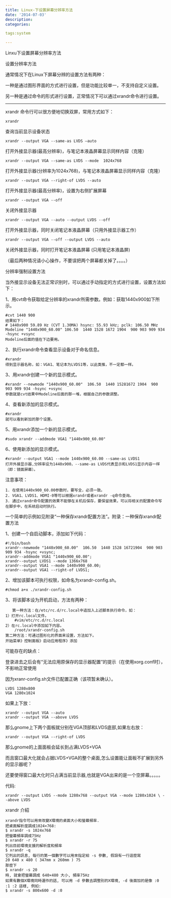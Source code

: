 ```yaml
---
title: Linux-下设置屏幕分辨率方法
date: '2014-07-03'
description:
categories:

tags:system

---
```


Linxu下设置屏幕分辨率方法

设置分辨率方法

通常情况下在Linux下屏幕分辨的设置方法有两种：

一种是通过图形界面的方式进行设置，但是功能比较单一，不支持自定义设置。

另一种是通过命令的形式进行设置，正常情况下可以通过xrandr命令进行设置。

---

xrandr 命令行可以很方便地切换双屏，常用方式如下：

	xrandr
 
查询当前显示设备状态

	xrandr --output VGA --same-as LVDS –auto
 
打开外接显示器(最高分辨率)，与笔记本液晶屏幕显示同样内容（克隆）

	xrandr --output VGA --same-as LVDS --mode  1024x768
 
打开外接显示器(分辨率为1024x768)，与笔记本液晶屏幕显示同样内容（克隆）

	xrandr --output VGA --right-of LVDS --auto
 
打开外接显示器(最高分辨率)，设置为右侧扩展屏幕

	xrandr --output VGA --off
 
关闭外接显示器

	xrandr --output VGA --auto --output LVDS --off
 
打开外接显示器，同时关闭笔记本液晶屏幕（只用外接显示器工作）

	xrandr --output VGA --off --output LVDS --auto
 
关闭外接显示器，同时打开笔记本液晶屏幕 (只用笔记本液晶屏)

（最后两种情况请小心操作，不要误把两个屏幕都关掉了。。。。）
 
分辨率强制设置方法

当外接显示设备无法正常识别时，可以通过手动指定的方式进行设置，设置方法如下：

1、用cvt命令获取给定分辨率的xrandr所需参数。例如：获取1440x900如下所示。

	#cvt 1440 900
	结果如下：
	# 1440x900 59.89 Hz (CVT 1.30MA) hsync: 55.93 kHz; pclk: 106.50 MHz
	Modeline "1440x900_60.00" 106.50  1440 1528 1672 1904  900 903 909 934 -hsync +vsync
	Modeline后面的值在下边要用。

2、执行xrandr命令查看显示设备对于命名信息。

	#xrandr
	得到显示器名称，如：VGA1、笔记本为LVDS1等，以此类推，不一定都一样。

3、用xrandr创建一个新的显示模式。

	#xrandr --newmode "1440x900_60.00"  106.50  1440 15281672 1904  900 903 909 934 -hsync +vsync
	参数就是cvt结果中Modeline后面的那一堆，根据自己的参数调整。

4、查看新添加的显示模式。

	#xrandr
	就可以看到新加的那个设置。

5、用xrandr添加一个新的显示模式。

	#sudo xrandr --addmode VGA1 "1440x900_60.00"

6、使用新添加的显示模式。

	#xrandr --output VGA1 --mode 1440x900_60.00 --same-as LVDS1
	打开外接显示器,分辨率设为1440x900，--same-as LVDS代表显示和LVDS1显示内容一样（即：镜面屏幕）。
 
注意事项：

	1. 在使用1440x900_60.00参数时，要写全，必须一致。
	2. VGA1、LVDS1、HDMI-0等可以根据xrandr或者xrandr -q命令查询。
	3. 通过xrandr命令配置的效果不能够在关机后保存，要保留效果，可以将相关的配置命令写在脚步中，在系统启动时执行。

一个简单的示例如见附录“一种保存xrandr配置方法”。附录：一种保存xrandr配置方法

1、创建一个自启动脚本，添加如下代码：

	#!/bin/bash
	xrandr--newmode "1440x900_60.00"  106.50  1440 1528 16721904  900 903 909 934 -hsync +vsync;
	xrandr--addmode VGA1 "1440x900_60.00";
	xrandr--output LVDS1 --mode 1366x768
	xrandr--output VGA1 --mode 1440x900_60.00;
	xrandr--output VGA1 --right-of LVDS1;

2、增加该脚本可执行权限，如命名为xrandr-config.sh。

	#chmod a+x ./xrandr-config.sh

3、将该脚本设为开机启动，方法有两种：

       第一种方法：在/etc/rc.d/rc.local中追加入上述脚本执行命令，如：
	1）打开rc.local文件。
		#vim/etc/rc.d/rc.local
	2）在rc.local中添加如下内容。
		/root/xrandr-config.sh
	第二种方法：可通过图形化的界面来设置，方法如下。
	开始菜单》控制面板》启动应用程序》添加
 
可能存在的缺点：

登录进去之后会有“无法应用原保存的显示器配置”的提示（在使用xorg.conf时），不影响正常使用

因为xranr-config.sh文件已配置正确（该项暂未确认）。

	LVDS 1280x800
	VGA 1280x1024

如果上下放：

	xrandr --output VGA --auto
	xrandr --output VGA --above LVDS

那么gnome上下两个面板就分别在VGA顶部和LVDS底部,如果左右放：

	xrandr --output VGA --right-of LVDS

那么gnome的上面面板会延长到占满LVDS+VGA

而且窗口最大化就会占据LVDS+VGA的整个桌面,怎么设置能让面板不扩展到另外的显示器呢？

还要使得窗口最大化时只占满当前显示器,也就是VGA出来的是一个空屏幕。。。。。

代码:

	xrandr --output LVDS --mode 1280x768 --output VGA --mode 1280x1024 \ --above LVDS
 
xrandr 介紹

	xrandr指令可以用來改變X環境的桌面大小和螢幕頻率.
	把桌面解析度調成1024×768:
	$ xrandr -s 1024x768
	把螢幕頻率調成75Hz
	$ xrandr -r 75
	列出目前環境支援的解析度和頻率
	$ xrandr -q
	它列出的訊息, 每行的第一個數字可以用來指定給 -s 參數, 假設有一行這麼寫
	20 640 x 480 ( 347mm x 260mm ) 75
	那麼下
	$ xrandr -s 20
	時, 就會把螢幕調成 640×480 大小, 頻率75Hz
	如果有數個X環境同時運作的話, 可以用 -d 參數去調整別的X環境, -d 後面加的是像 :0 :1 :2 這樣, 例如:
	$ xrandr -s 800x600 -d :0

